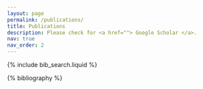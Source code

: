 ```yaml
---
layout: page
permalink: /publications/
title: Publications
description: Please check for <a href=""> Google Scholar </a>.
nav: true
nav_order: 2
---
```


<!-- _pages/publications.md -->

<!-- Bibsearch Feature -->

{% include bib_search.liquid %}

<div class="publications">

{% bibliography %}

</div>
